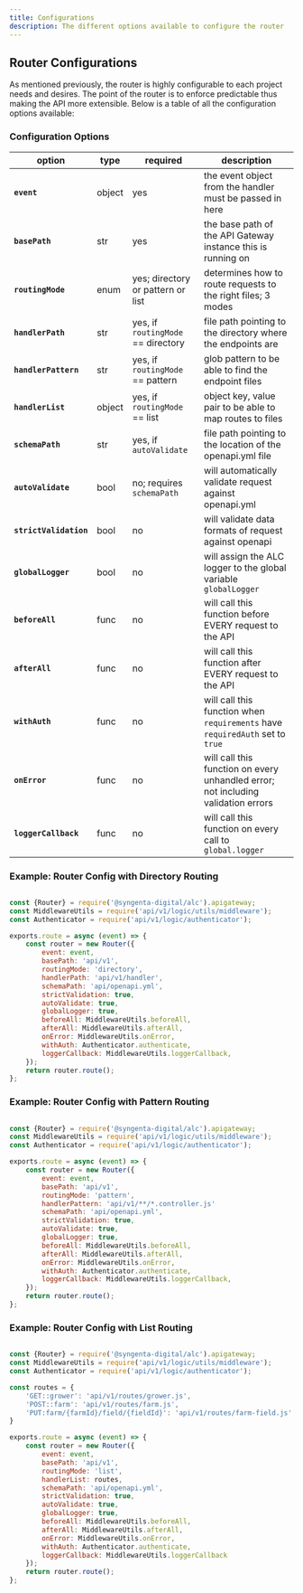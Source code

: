 ```yaml
---
title: Configurations
description: The different options available to configure the router
---
```


## Router Configurations

As mentioned previously, the router is highly configurable to each project needs and desires. The point of the router is to enforce predictable thus making the API more extensible. Below is a table of all the configuration options available:

### Configuration Options

| option                  | type  | required                            | description                                                                       |
|-------------------------|-------|-------------------------------------|-----------------------------------------------------------------------------------|
| **`event`**             | object| yes                                 | the event object from the handler must be passed in here                          |
| **`basePath`**          | str   | yes                                 | the base path of the API Gateway instance this is running on                      |
| **`routingMode`**       | enum  | yes; directory or pattern or list   | determines how to route requests to the right files; 3 modes                      |
| **`handlerPath`**       | str   | yes, if `routingMode` == directory  | file path pointing to the directory where the endpoints are                       |
| **`handlerPattern`**    | str   | yes, if `routingMode` == pattern    | glob pattern to be able to find the endpoint files                                |
| **`handlerList`**       | object| yes, if `routingMode` == list       | object key, value pair to be able to map routes to files                          |
| **`schemaPath`**        | str   | yes, if `autoValidate`              | file path pointing to the location of the openapi.yml file                        |
| **`autoValidate`**      | bool  | no; requires `schemaPath`           | will automatically validate request against openapi.yml                           |
| **`strictValidation`**  | bool  | no                                  | will validate data formats of request against openapi                             |
| **`globalLogger`**      | bool  | no                                  | will assign the ALC logger to the global variable `globalLogger`                  |
| **`beforeAll`**         | func  | no                                  | will call this function before EVERY request to the API                           |
| **`afterAll`**          | func  | no                                  | will call this function after EVERY request to the API                            |
| **`withAuth`**          | func  | no                                  | will call this function when `requirements` have `requiredAuth` set to `true`     |
| **`onError`**           | func  | no                                  | will call this function on every unhandled error; not including validation errors |
| **`loggerCallback`**    | func  | no                                  | will call this function on every call to `global.logger`                           |

### Example: Router Config with Directory Routing

```js

const {Router} = require('@syngenta-digital/alc').apigateway;
const MiddlewareUtils = require('api/v1/logic/utils/middleware');
const Authenticator = require('api/v1/logic/authenticator');

exports.route = async (event) => {
    const router = new Router({
        event: event,
        basePath: 'api/v1',
        routingMode: 'directory',
        handlerPath: 'api/v1/handler',
        schemaPath: 'api/openapi.yml',
        strictValidation: true,
        autoValidate: true,
        globalLogger: true,
        beforeAll: MiddlewareUtils.beforeAll,
        afterAll: MiddlewareUtils.afterAll,
        onError: MiddlewareUtils.onError,
        withAuth: Authenticator.authenticate,
        loggerCallback: MiddlewareUtils.loggerCallback,
    });
    return router.route();
};
```

### Example: Router Config with Pattern Routing

```js

const {Router} = require('@syngenta-digital/alc').apigateway;
const MiddlewareUtils = require('api/v1/logic/utils/middleware');
const Authenticator = require('api/v1/logic/authenticator');

exports.route = async (event) => {
    const router = new Router({
        event: event,
        basePath: 'api/v1',
        routingMode: 'pattern',
        handlerPattern: 'api/v1/**/*.controller.js'
        schemaPath: 'api/openapi.yml',
        strictValidation: true,
        autoValidate: true,
        globalLogger: true,
        beforeAll: MiddlewareUtils.beforeAll,
        afterAll: MiddlewareUtils.afterAll,
        onError: MiddlewareUtils.onError,
        withAuth: Authenticator.authenticate,
        loggerCallback: MiddlewareUtils.loggerCallback,
    });
    return router.route();
};
```

### Example: Router Config with List Routing

```js

const {Router} = require('@syngenta-digital/alc').apigateway;
const MiddlewareUtils = require('api/v1/logic/utils/middleware');
const Authenticator = require('api/v1/logic/authenticator');

const routes = {
    'GET::grower': 'api/v1/routes/grower.js',
    'POST::farm': 'api/v1/routes/farm.js',
    'PUT:farm/{farmId}/field/{fieldId}': 'api/v1/routes/farm-field.js'
}

exports.route = async (event) => {
    const router = new Router({
        event: event,
        basePath: 'api/v1',
        routingMode: 'list',
        handlerList: routes,
        schemaPath: 'api/openapi.yml',
        strictValidation: true,
        autoValidate: true,
        globalLogger: true,
        beforeAll: MiddlewareUtils.beforeAll,
        afterAll: MiddlewareUtils.afterAll,
        onError: MiddlewareUtils.onError,
        withAuth: Authenticator.authenticate,
        loggerCallback: MiddlewareUtils.loggerCallback
    });
    return router.route();
};
```
